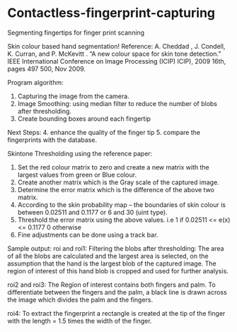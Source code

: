 # Contactless-fingerprint-capturing
Segmenting fingertips for finger print scanning

Skin colour based hand segmentation!
Reference:
A. Cheddad , J. Condell, K. Curran, and P. McKevitt . “A new colour space for skin tone detection.” IEEE International Conference on Image Processing (ICIP) ICIP), 2009 16th, pages 497 500, Nov 2009.

Program algorithm:
1. Capturing the image from the camera.
2. Image Smoothing: using median filter to reduce the number of blobs after thresholding.
3. Create bounding boxes around each fingertip

Next Steps:
4. enhance the quality of the finger tip
5. compare the fingerprints with the database.


Skintone Thresholding using the reference paper:
1. Set the red colour matrix to zero and create a new matrix with the largest values from green or Blue colour.
2. Create another matrix which is the Gray scale of the captured image.
3. Determine the error matrix which is the difference of the above two matrix.
4. According to the skin probability map – the boundaries of skin colour is between 0.02511 and 0.1177  or 6 and 30 (uint type).
5. Threshold the error matrix using the above values. i.e
  1 if	 0.02511 <= e(x) <= 0.1177
  0	otherwise
6. Fine adjustments can be done using a track bar.

Sample output:
roi and roi1:
Filtering the blobs after thresholding:
The area of all the blobs are calculated and the largest area is selected, on the assumption that the hand is the largest blob of the captured image.
The region of interest of this hand blob is cropped and used for further analysis.

roi2 and roi3:
The Region of interest contains both fingers and palm. To differentiate between the fingers and the palm, a black line is drawn across the image which divides the palm and the fingers.

roi4:
To extract the fingerprint a rectangle is created at the tip of the finger with the length = 1.5 times the width of the finger.


